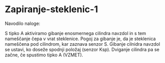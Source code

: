 # Zapiranje-steklenic-1

Navodilo naloge: 

S tipko A aktiviramo gibanje enosmernega cilindra navzdol in s tem nameščanje čepa v vrat steklenice. Pogoj za gibanje je, da je steklenica nameščena pod cilindrom, kar zaznava senzor S. Gibanje cilnidra navzdol se ustavi, ko doseže spodnji položaj (senzor Ksp). Dviganje cilindra pa se začne, če spustimo tipko A (VZMET).
